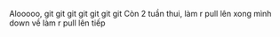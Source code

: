 Alooooo, git git git git git git git
Còn 2 tuần thui, làm r pull lên xong mình down về làm r pull lên tiếp
